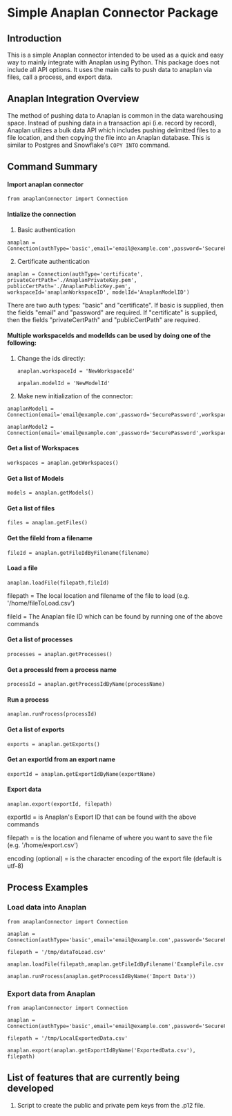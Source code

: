 # Simple Anaplan Connector Package

## Introduction
This is a simple Anaplan connector intended to be used as a quick and easy way to mainly integrate with Anaplan using Python. This package does not include all API options. It uses the main calls to push data to anaplan via files, call a process, and export data.

## Anaplan Integration Overview
The method of pushing data to Anaplan is common in the data warehousing space. Instead of pushing data in a transaction api (i.e. record by record), Anaplan utilizes a bulk data API which includes pushing delimitted files to a file location, and then copying the file into an Anaplan database. This is similar to Postgres and Snowflake's `COPY INTO` command.

<!-- ## Pushing Data Into Anaplan Overview
Before getting to the code, the high-level steps to pushing data into Anaplan is as follows:
1. Source the source data (e.g. ERP data) into a csv file
2. Use the csv file to manually import the data into Anaplan. This will create a "file" reference and fileId within Anaplan.
3. Obtain the fileId using this connector.
4. With the file and Anaplan fileID, push the file to Anaplan.
5. Create a process in Anaplan that includes the required actions for the data. 
6. Obtain the processId using this connector.
7. Run the processId with this connector.

**Notes:**
- I intentially built the connector to only use processes and not the actions directly. It is my belief that it is best practice to use processes since it is much easier to expand the actions within Anaplan than to manage the processes within Python.

## Exporting Data from Anaplan -->

## Command Summary
#### Import anaplan connector
`from anaplanConnector import Connection`

#### Intialize the connection
1. Basic authentication
```
anaplan = Connection(authType='basic',email='email@example.com',password='SecurePassword',workspaceId='anaplanWorkspaceID',modelId='AnaplanModelID')
```
2. Certificate authentication
```
anaplan = Connection(authType='certificate', privateCertPath='./AnaplanPrivateKey.pem', publicCertPath='./AnaplanPublicKey.pem', workspaceId='anaplanWorkspaceID', modelId='AnaplanModelID')
```

There are two auth types: "basic" and "certificate". If basic is supplied, then the fields "email" and "password" are required. If "certificate" is supplied, then the fields "privateCertPath" and "publicCertPath" are required.


#### Multiple workspaceIds and modelIds can be used by doing one of the following:
1. Change the ids directly:
    
    `anaplan.workspaceId = 'NewWorkspaceId'`
    
    `anpalan.modelId = 'NewModelId'`
2. Make new initialization of the connector:
```
anaplanModel1 = Connection(email='email@example.com',password='SecurePassword',workspaceId='anaplanWorkspaceID',modelId='AnaplanModelID')
    
anaplanModel2 = Connection(email='email@example.com',password='SecurePassword',workspaceId='anaplanWorkspaceID2',modelId='AnaplanModelID2')
```

#### Get a list of Workspaces
`workspaces = anaplan.getWorkspaces()`

#### Get a list of Models
`models = anaplan.getModels()`

#### Get a list of files
`files = anaplan.getFiles()`

#### Get the fileId from a filename
`fileId = anaplan.getFileIdByFilename(filename)`

#### Load a file
`anaplan.loadFile(filepath,fileId)`

filepath = The local location and filename of the file to load (e.g. '/home/fileToLoad.csv')

fileId = The Anaplan file ID which can be found by running one of the above commands

#### Get a list of processes
`processes = anaplan.getProcesses()`

#### Get a processId from a process name
`processId = anaplan.getProcessIdByName(processName)`

#### Run a process
`anaplan.runProcess(processId)`

#### Get a list of exports
`exports = anaplan.getExports()`

#### Get an exportId from an export name
`exportId = anaplan.getExportIdByName(exportName)`

#### Export data
`anaplan.export(exportId, filepath)`

exportId = is Anaplan's Export ID that can be found with the above commands

filepath = is the location and filename of where you want to save the file (e.g. '/home/export.csv')

encoding (optional) = is the character encoding of the export file (default is utf-8)

## Process Examples

### Load data into Anaplan
```
from anaplanConnector import Connection

anaplan = Connection(authType='basic',email='email@example.com',password='SecurePassword',workspaceId='anaplanWorkspaceID',modelId='AnaplanModelID')

filepath = '/tmp/dataToLoad.csv'

anaplan.loadFile(filepath,anaplan.getFileIdByFilename('ExampleFile.csv'))

anaplan.runProcess(anaplan.getProcessIdByName('Import Data'))
```

### Export data from Anaplan
```
from anaplanConnector import Connection

anaplan = Connection(authType='basic',email='email@example.com',password='SecurePassword',workspaceId='anaplanWorkspaceID',modelId='AnaplanModelID')

filepath = '/tmp/LocalExportedData.csv'

anaplan.export(anaplan.getExportIdByName('ExportedData.csv'), filepath)
```
## List of features that are currently being developed
1. Script to create the public and private pem keys from the .p12 file.